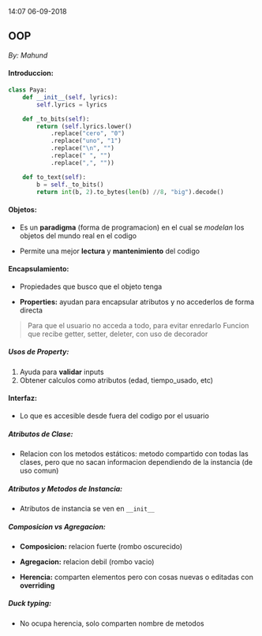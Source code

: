14:07 06-09-2018

## OOP
_By: Mahund_

#### Introduccion:

```python
class Paya:
    def __init__(self, lyrics):
        self.lyrics = lyrics

    def _to_bits(self):
        return (self.lyrics.lower()
            .replace("cero", "0")
            .replace("uno", "1")
            .replace("\n", "")
            .replace(" ", "")
            .replace(",", ""))

    def to_text(self):
        b = self._to_bits()
        return int(b, 2).to_bytes(len(b) //8, "big").decode()
```

#### Objetos:

- Es un **paradigma** (forma de programacion) en el cual se *modelan* los objetos del mundo real en el codigo

- Permite una mejor **lectura** y **mantenimiento** del codigo

#### Encapsulamiento:

- Propiedades que busco que el objeto tenga

- **Properties:** ayudan para encapsular atributos y no accederlos de forma directa
> Para que el usuario no acceda a todo, para evitar enredarlo
> Funcion que recibe getter, setter, deleter, con uso de decorador

##### Usos de Property:

1. Ayuda para **validar** inputs
1. Obtener calculos como atributos (edad, tiempo_usado, etc)

#### Interfaz:

- Lo que es accesible desde fuera del codigo por el usuario

##### Atributos de Clase:

- Relacion con los metodos estáticos: metodo compartido con todas las clases, pero que no sacan informacion dependiendo de la instancia (de uso comun)

##### Atributos y Metodos de Instancia:

- Atributos de instancia se ven en `__init__`

##### Composicion vs Agregacion:

- **Composicion:** relacion fuerte (rombo oscurecido)

- **Agregacion:** relacion debil (rombo vacio)

- **Herencia:** comparten elementos pero con cosas nuevas o editadas con **overriding**

##### Duck typing:

- No ocupa herencia, solo comparten nombre de metodos
